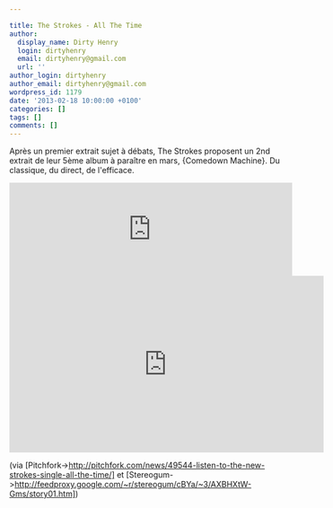 ```yaml
---

title: The Strokes - All The Time
author:
  display_name: Dirty Henry
  login: dirtyhenry
  email: dirtyhenry@gmail.com
  url: ''
author_login: dirtyhenry
author_email: dirtyhenry@gmail.com
wordpress_id: 1179
date: '2013-02-18 10:00:00 +0100'
categories: []
tags: []
comments: []
---
```

Après un premier extrait sujet à débats, The Strokes proposent un 2nd extrait de leur 5ème album à paraître en mars, {Comedown Machine}. Du classique, du direct, de l'efficace.

<iframe width="100%" height="166" scrolling="no" frameborder="no" src="https://w.soundcloud.com/player/?url=http%3A%2F%2Fapi.soundcloud.com%2Ftracks%2F78952710"></iframe>

<iframe width="560" height="315" src="http://www.youtube.com/embed/TJC8zeu3MHk" frameborder="0" allowfullscreen></iframe>

(via [Pitchfork->http://pitchfork.com/news/49544-listen-to-the-new-strokes-single-all-the-time/] et [Stereogum->http://feedproxy.google.com/~r/stereogum/cBYa/~3/AXBHXtW-Gms/story01.htm])
